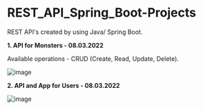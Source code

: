 # REST_API_Spring_Boot-Projects
 REST API's created by using Java/ Spring Boot.
 
 **1. API for Monsters - 08.03.2022**
 
 Available operations - CRUD (Create, Read, Update, Delete).
 
![image](https://user-images.githubusercontent.com/72278818/157214654-7d219faf-7024-4cd4-bfd4-6bef57c0b788.png)

**2. API and App for Users - 08.03.2022**

![image](https://user-images.githubusercontent.com/72278818/157242634-28863ced-6107-495f-9f7a-3c203d1528b8.png)
